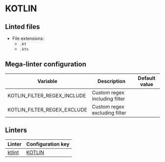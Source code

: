<!-- markdownlint-disable MD003 MD020 MD033 MD041 -->
<!-- Generated by .automation/build.py, please do not update manually -->
# KOTLIN

## Linted files

- File extensions:
  - `.kt`
  - `.kts`

## Mega-linter configuration

| Variable | Description | Default value |
| ----------------- | -------------- | -------------- |
| KOTLIN_FILTER_REGEX_INCLUDE | Custom regex including filter |  |
| KOTLIN_FILTER_REGEX_EXCLUDE | Custom regex excluding filter |  |

## Linters

| Linter | Configuration key |
| ------ | ----------------- |
| [ktlint](https://github.com/nvuillam/mega-linter/tree/master/docs/descriptors/kotlin_ktlint.md#readme) | [KOTLIN](https://github.com/nvuillam/mega-linter/tree/master/docs/descriptors/kotlin_ktlint.md#readme) |

